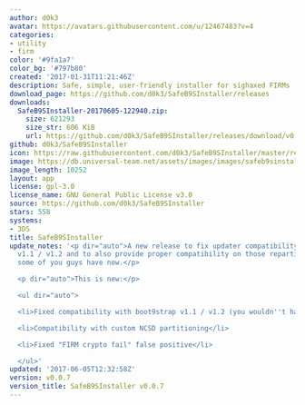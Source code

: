 ```yaml
---
author: d0k3
avatar: https://avatars.githubusercontent.com/u/12467483?v=4
categories:
- utility
- firm
color: '#9fa1a7'
color_bg: '#797b80'
created: '2017-01-31T11:21:46Z'
description: Safe, simple, user-friendly installer for sighaxed FIRMs
download_page: https://github.com/d0k3/SafeB9SInstaller/releases
downloads:
  SafeB9SInstaller-20170605-122940.zip:
    size: 621293
    size_str: 606 KiB
    url: https://github.com/d0k3/SafeB9SInstaller/releases/download/v0.0.7/SafeB9SInstaller-20170605-122940.zip
github: d0k3/SafeB9SInstaller
icon: https://raw.githubusercontent.com/d0k3/SafeB9SInstaller/master/resources/BrahmaIcon.png
image: https://db.universal-team.net/assets/images/images/safeb9sinstaller.png
image_length: 10252
layout: app
license: gpl-3.0
license_name: GNU General Public License v3.0
source: https://github.com/d0k3/SafeB9SInstaller
stars: 558
systems:
- 3DS
title: SafeB9SInstaller
update_notes: '<p dir="auto">A new release to fix updater compatibility on boot9strap
  v1.1 / v1.2 and to also provide proper compatibility on those repartitioned NANDs
  some of you guys have now.</p>

  <p dir="auto">This is new:</p>

  <ul dir="auto">

  <li>Fixed compatibility with boot9strap v1.1 / v1.2 (you wouldn''t have guessed)</li>

  <li>Compatibility with custom NCSD partitioning</li>

  <li>Fixed "FIRM crypto fail" false positive</li>

  </ul>'
updated: '2017-06-05T12:32:58Z'
version: v0.0.7
version_title: SafeB9SInstaller v0.0.7
---
```

